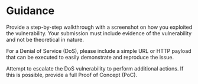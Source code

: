 # Guidance

Provide a step-by-step walkthrough with a screenshot on how you exploited the vulnerability. Your submission must include evidence of the vulnerability and not be theoretical in nature.

For a Denial of Service (DoS), please include a simple URL or HTTP payload that can be executed to easily demonstrate and reproduce the issue.

Attempt to escalate the DoS vulnerability to perform additional actions. If this is possible, provide a full Proof of Concept (PoC).
